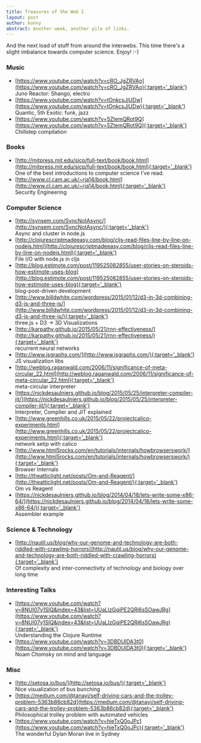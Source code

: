 ```yaml
---
title: Treasures of the Web I
layout: post
author: konny
abstract: Another week, another pile of links.
---
```

And the next load of stuff from around the interwebs. This time there's a slight imbalance towards computer science. Enjoy! :-)

### Music
- [https://www.youtube.com/watch?v=cRO_JgZRVAo](https://www.youtube.com/watch?v=cRO_JgZRVAo){:target='_blank'}   
    Juno Reactor: Shango, electro
- [https://www.youtube.com/watch?v=tOnkcsJjUDw](https://www.youtube.com/watch?v=tOnkcsJjUDw){:target='_blank'}   
Quantic, 5th Exotic: funk, jazz
- [https://www.youtube.com/watch?v=5ZtemQRot9Q](https://www.youtube.com/watch?v=5ZtemQRot9Q){:target='_blank'}   
    Chillstep compilation

### Books
- [http://mitpress.mit.edu/sicp/full-text/book/book.html](http://mitpress.mit.edu/sicp/full-text/book/book.html){:target='_blank'}   
    One of the best introductions to computer science I've read.
- [http://www.cl.cam.ac.uk/~rja14/book.html](http://www.cl.cam.ac.uk/~rja14/book.html){:target='_blank'}   
Security Engineering

### Computer Science
- [http://synsem.com/SyncNotAsync/](http://synsem.com/SyncNotAsync/){:target='_blank'}   
    Async and cluster in node.js
- [http://clojurescriptmadeeasy.com/blog/cljs-read-files-line-by-line-on-nodejs.html](http://clojurescriptmadeeasy.com/blog/cljs-read-files-line-by-line-on-nodejs.html){:target='_blank'}   
    File I/O with node.js in cljs
- [http://blog.estimote.com/post/119525082855/user-stories-on-steroids-how-estimote-uses-blog](http://blog.estimote.com/post/119525082855/user-stories-on-steroids-how-estimote-uses-blog){:target='_blank'}   
    blog-post-driven development
- [http://www.billdwhite.com/wordpress/2015/01/12/d3-in-3d-combining-d3-js-and-three-js/](http://www.billdwhite.com/wordpress/2015/01/12/d3-in-3d-combining-d3-js-and-three-js/){:target='_blank'}   
    three.js + D3 -> 3D Visualizations
- [http://karpathy.github.io/2015/05/21/rnn-effectiveness/](http://karpathy.github.io/2015/05/21/rnn-effectiveness/){:target='_blank'}   
    recurrent neural networks
- [http://www.jsgraphs.com/](http://www.jsgraphs.com/){:target='_blank'}   
    JS visualization libs
- [http://weblog.raganwald.com/2006/11/significance-of-meta-circular_22.html](http://weblog.raganwald.com/2006/11/significance-of-meta-circular_22.html){:target='_blank'}   
    meta-circular interpreter
- [https://nickdesaulniers.github.io/blog/2015/05/25/interpreter-compiler-jit/](https://nickdesaulniers.github.io/blog/2015/05/25/interpreter-compiler-jit/){:target='_blank'}   
    Interpreter, Compiler and JIT explained
- [http://www.greenhills.co.uk/2015/05/22/projectcalico-experiments.html](http://www.greenhills.co.uk/2015/05/22/projectcalico-experiments.html){:target='_blank'}   
    network setip with calico
- [http://www.html5rocks.com/en/tutorials/internals/howbrowserswork/](http://www.html5rocks.com/en/tutorials/internals/howbrowserswork/){:target='_blank'}   
    Browser Internals
- [http://theatticlight.net/posts/Om-and-Reagent/](http://theatticlight.net/posts/Om-and-Reagent/){:target='_blank'}   
    Om vs Reagent
- [https://nickdesaulniers.github.io/blog/2014/04/18/lets-write-some-x86-64/](https://nickdesaulniers.github.io/blog/2014/04/18/lets-write-some-x86-64/){:target='_blank'}   
Assembler example

### Science & Technology
- [http://nautil.us/blog/why-our-genome-and-technology-are-both-riddled-with-crawling-horrors](http://nautil.us/blog/why-our-genome-and-technology-are-both-riddled-with-crawling-horrors){:target='_blank'}   
Of complexity and inter-connectivity of technology and biology over long time

### Interesting Talks
- [https://www.youtube.com/watch?v=8NUI07y1SlQ&index=43&list=UUaLlzGqiPE2QRj6sSOawJRg](https://www.youtube.com/watch?v=8NUI07y1SlQ&index=43&list=UUaLlzGqiPE2QRj6sSOawJRg){:target='_blank'}   
    Understanding the Clojure Runtime
- [https://www.youtube.com/watch?v=3DBDUlDA3t0](https://www.youtube.com/watch?v=3DBDUlDA3t0){:target='_blank'}   
Noam Chomsky on mind and language

### Misc
- [http://setosa.io/bus/](http://setosa.io/bus/){:target='_blank'}   
    Nice visualization of bus bunching
- [https://medium.com/@tanayj/self-driving-cars-and-the-trolley-problem-5363b86cb82d](https://medium.com/@tanayj/self-driving-cars-and-the-trolley-problem-5363b86cb82d){:target='_blank'}   
    Philosophical trolley problem with automated vehicles
- [https://www.youtube.com/watch?v=hieTxQ0oJPc](https://www.youtube.com/watch?v=hieTxQ0oJPc){:target='_blank'}   
    The wonderful Dylan Moran live in Sydney

<!-- NEW -->

